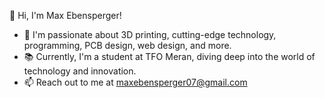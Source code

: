 👋 Hi, I'm Max Ebensperger!

- 🌟 I'm passionate about 3D printing, cutting-edge technology, programming, PCB design, web design, and more.
- 📚 Currently, I'm a student at TFO Meran, diving deep into the world of technology and innovation.
- 📫 Reach out to me at maxebensperger07@gmail.com